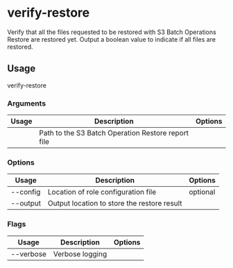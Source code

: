 # verify-restore

Verify that all the files requested to be restored with S3 Batch Operations Restore are restored yet. Output a boolean value to indicate if all files are restored.

## Usage

verify-restore <options> <report>

### Arguments

| Usage    | Description                                        | Options |
| -------- | -------------------------------------------------- | ------- |
| <report> | Path to the S3 Batch Operation Restore report file |         |

### Options

| Usage            | Description                                 | Options  |
| ---------------- | ------------------------------------------- | -------- |
| --config <str>   | Location of role configuration file         | optional |
| --output <value> | Output location to store the restore result |          |

### Flags

| Usage     | Description     | Options |
| --------- | --------------- | ------- |
| --verbose | Verbose logging |         |

<!-- This file has been autogenerated by src/readme/readme.generate.ts -->
